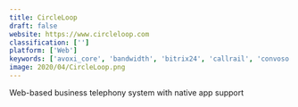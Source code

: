 ```yaml
---
title: CircleLoop
draft: false 
website: https://www.circleloop.com
classification: ['']
platform: ['Web']
keywords: ['avoxi_core', 'bandwidth', 'bitrix24', 'callrail', 'convoso', 'dialpad', 'dixa', 'fluentstream', 'freshcaller', 'infoflo', 'jive_voice', 'kixie', 'mightycall', 'nextiva', 'phoneburner', 'purecloud', 'ring4', 'ringcentral', 'textedly', 'virtualpbx', 'voipstudio']
image: 2020/04/CircleLoop.png
---
```

Web-based business telephony system with native app support